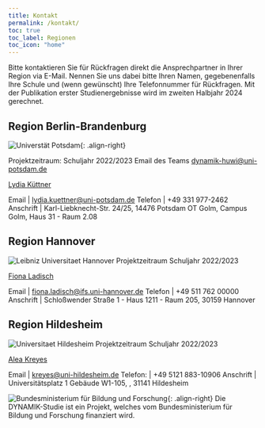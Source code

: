 ```yaml
---
title: Kontakt
permalink: /kontakt/
toc: true
toc_label: Regionen
toc_icon: "home"
---
```


Bitte kontaktieren Sie für Rückfragen direkt die Ansprechpartner in Ihrer Region via E-Mail. Nennen Sie uns dabei bitte Ihren Namen, gegebenenfalls Ihre Schule und (wenn gewünscht) Ihre Telefonnummer für Rückfragen.
Mit der Publikation erster Studienergebnisse wird im zweiten Halbjahr 2024 gerechnet.

## Region Berlin-Brandenburg
![Universtät Potsdam](https://jazznbass.github.io//dynamik-homepage/assets/images/logos/Potsdam.jpg){: .align-right}

Projektzeitraum: Schuljahr 2022/2023
Email des Teams <dynamik-huwi@uni-potsdam.de>

[Lydia Küttner](mailto:dynamik-huwi@uni-potsdam.de)

Email | <lydia.kuettner@uni-potsdam.de> 
Telefon | +49 331 977-2462
Anschrift | Karl-Liebknecht-Str. 24/25, 14476 Potsdam OT Golm, Campus Golm, Haus 31 - Raum 2.08

## Region Hannover
![Leibniz Universitaet Hannover](https://github.com/jazznbass/dynamik-homepage/blob/assets/images/logos/Hannover.png)
Projektzeitraum Schuljahr 2022/2023

[Fiona Ladisch](mailto:fiona.ladisch@ifs.uni-hannover.de)

Email | <fiona.ladisch@ifs.uni-hannover.de>
Telefon | +49 511 762 00000
Anschrift | Schloßwender Straße 1 - Haus 1211 - Raum 205, 30159 Hannover

## Region Hildesheim
![Universitaet Hildesheim](dynamik-projekt.de/assets/images/logos/Universität_Hildesheim_logo.svg.png)
Projektzeitraum Schuljahr 2022/2023

[Alea Kreyes](mailto:kreyes@uni-hildesheim.de)

Email | <kreyes@uni-hildesheim.de>
Telefon: | +49 5121 883-10906
Anschrift | Universitätsplatz 1 Gebäude W1-105, , 31141 Hildesheim


![Bundesministerium für Bildung und Forschung](dynamik-projekt.de/assets/images/logos/BmBF-Logo_kleiner_50.jpg){: .align-right}
Die DYNAMIK-Studie ist ein Projekt, welches vom Bundesministerium für Bildung und Forschung finanziert wird. 
